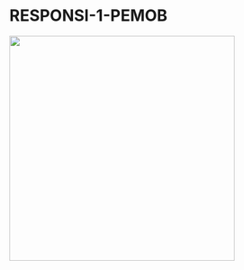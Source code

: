 # RESPONSI-1-PEMOB

<img width="400" src="https://raw.githubusercontent.com/flypick/RESPONSI-1-PEMOB/main/assets/Responsi_1">
